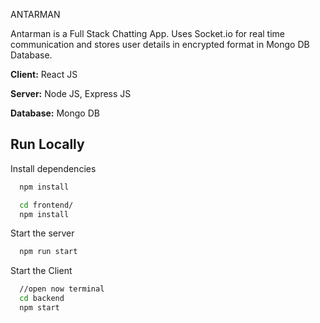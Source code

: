 ANTARMAN

Antarman is a Full Stack Chatting App.
Uses Socket.io for real time communication and stores user details in encrypted format in Mongo DB Database.


**Client:** React JS

**Server:** Node JS, Express JS

**Database:** Mongo DB

## Run Locally



Install dependencies

```bash
  npm install
```

```bash
  cd frontend/
  npm install
```

Start the server

```bash
  npm run start
```
Start the Client

```bash
  //open now terminal
  cd backend
  npm start
```


  
